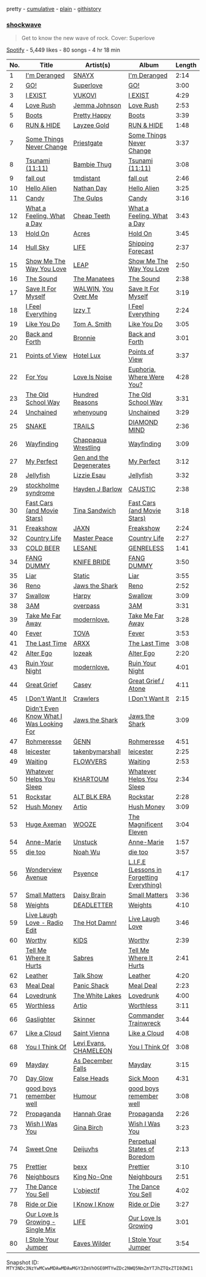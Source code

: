 pretty - [cumulative](/playlists/cumulative/37i9dQZF1DWYlpoS0u7ZOs.md) - [plain](/playlists/plain/37i9dQZF1DWYlpoS0u7ZOs) - [githistory](https://github.githistory.xyz/mackorone/spotify-playlist-archive/blob/main/playlists/plain/37i9dQZF1DWYlpoS0u7ZOs)

### [shockwave](https://open.spotify.com/playlist/37i9dQZF1DWYlpoS0u7ZOs)

> Get to know the new wave of rock\. Cover: Superlove

[Spotify](https://open.spotify.com/user/spotify) - 5,449 likes - 80 songs - 4 hr 18 min

| No. | Title | Artist(s) | Album | Length |
|---|---|---|---|---|
| 1 | [I'm Deranged](https://open.spotify.com/track/1lCS3D0iuE4nLXhXHT2iuq) | [SNAYX](https://open.spotify.com/artist/4kQgsrHUSc9IjuwWP30gf0) | [I'm Deranged](https://open.spotify.com/album/1BUW63sCkPSEKNadYTAAsH) | 2:14 |
| 2 | [GO!](https://open.spotify.com/track/7AHYD0DNFagANAVo4mxFGC) | [Superlove](https://open.spotify.com/artist/33esp5UFKcRpxcR4Xo0Sne) | [GO!](https://open.spotify.com/album/6QxSkWL0OqrjfJFtlVX9Dx) | 3:00 |
| 3 | [I EXIST](https://open.spotify.com/track/3eI62ZWWxkl4LUaBqXvA6Y) | [VUKOVI](https://open.spotify.com/artist/1844Ua6R4gOuH6GLdlR4dt) | [I EXIST](https://open.spotify.com/album/278scJHsCyBRWl94O0C0d5) | 4:29 |
| 4 | [Love Rush](https://open.spotify.com/track/41BpMpEPf3oo81DUoGfw32) | [Jemma Johnson](https://open.spotify.com/artist/7uhRd4COwyCLdMiTXzw7Hq) | [Love Rush](https://open.spotify.com/album/72Q9DnfCrWdrY8A95mXXrr) | 2:53 |
| 5 | [Boots](https://open.spotify.com/track/1NuBaXmaY9sbyPZ1EwwlIw) | [Pretty Happy](https://open.spotify.com/artist/55ID3BZCEsvwergEvrvd0I) | [Boots](https://open.spotify.com/album/0KUAvupvxFSmOAttRQ4nY8) | 3:39 |
| 6 | [RUN & HIDE](https://open.spotify.com/track/7EFbx9VydYfzHnBBVtZiDc) | [Layzee Gold](https://open.spotify.com/artist/7hcfPgk1kIiXbQFbLwkTwK) | [RUN & HIDE](https://open.spotify.com/album/2r5LYOb2EY3Uvg10ELI5sE) | 1:48 |
| 7 | [Some Things Never Change](https://open.spotify.com/track/4clBv8sHZ7gqyH7xhlmCCC) | [Priestgate](https://open.spotify.com/artist/0mhU2f9YqeYcnEW6ynit0i) | [Some Things Never Change](https://open.spotify.com/album/1UQqxMCjWrWBm5oIk79sV4) | 3:37 |
| 8 | [Tsunami \(11:11\)](https://open.spotify.com/track/0u4SRuld2zPAnyImNdfMAo) | [Bambie Thug](https://open.spotify.com/artist/6g3orasGcMPn0gwcE3JMAC) | [Tsunami \(11:11\)](https://open.spotify.com/album/1mQwEcEkEfQ5EFW9Q4PpsE) | 3:08 |
| 9 | [fall out](https://open.spotify.com/track/5tgqhVEHiEocYQy5paevD7) | [tmdistant](https://open.spotify.com/artist/6BJvojHlWWAV9cbJouYPUi) | [fall out](https://open.spotify.com/album/6TR6863vKfyOFsbiKjQtkG) | 2:46 |
| 10 | [Hello Alien](https://open.spotify.com/track/4apqIevNZl1POiQccrGWls) | [Nathan Day](https://open.spotify.com/artist/3kEC0PwfYf8pGHiKFQk8OX) | [Hello Alien](https://open.spotify.com/album/0dZ0p4707siTGOUEvr98D5) | 3:25 |
| 11 | [Candy](https://open.spotify.com/track/0p5xMjlOc6Rpm8Y974Kn6H) | [The Gulps](https://open.spotify.com/artist/62HCZvFY4HgJLQb7x6fdLD) | [Candy](https://open.spotify.com/album/69TTf5gGOmechxuZ4AEjsG) | 3:16 |
| 12 | [What a Feeling, What a Day](https://open.spotify.com/track/31CVU6BQWYnAUMbBoVuM0c) | [Cheap Teeth](https://open.spotify.com/artist/5xSUCTkvySb5EiUjKQljYe) | [What a Feeling, What a Day](https://open.spotify.com/album/4MnjBxtaHm6gh99JDgBYhC) | 3:43 |
| 13 | [Hold On](https://open.spotify.com/track/6iGRB390nCX5QKcu3QQVI4) | [Acres](https://open.spotify.com/artist/3y43zXffnLmhyQD1K4QCmD) | [Hold On](https://open.spotify.com/album/6oPA6UqARi3sZqg8ysQ73c) | 3:45 |
| 14 | [Hull Sky](https://open.spotify.com/track/3KTFknLMGHEH7yaxCjDrS7) | [LIFE](https://open.spotify.com/artist/2NWimAynlyqVUWD4YnJHlC) | [Shipping Forecast](https://open.spotify.com/album/4bDVGO2hYS0Hxe07ilSi9x) | 2:37 |
| 15 | [Show Me The Way You Love](https://open.spotify.com/track/0IlTOMZmU9vAvNGgsaV9TG) | [LEAP](https://open.spotify.com/artist/538iX6YCTybcgzsrjDTrFi) | [Show Me The Way You Love](https://open.spotify.com/album/7vBSj21hnnMEu0TCoisNUx) | 2:50 |
| 16 | [The Sound](https://open.spotify.com/track/5wO1dqc1lSpQFFut9auHQC) | [The Manatees](https://open.spotify.com/artist/2cWGltn2fZoaAiIhuQyw5h) | [The Sound](https://open.spotify.com/album/3GJzkSgCqNsm1kiVqwo5SY) | 2:38 |
| 17 | [Save It For Myself](https://open.spotify.com/track/5AWQZVceAinzjsCQH50WlX) | [WALWIN](https://open.spotify.com/artist/25I3ONjJhbX1mE62i57djG), [You Over Me](https://open.spotify.com/artist/5se7CBddY96rvFP3oQ6Pim) | [Save It For Myself](https://open.spotify.com/album/5bzfUN9nM3mCr7goLdbrVF) | 3:19 |
| 18 | [I Feel Everything](https://open.spotify.com/track/3EkSfn6JMfIqCu3coLz1jy) | [Izzy T](https://open.spotify.com/artist/2YoA6qpLPKl5KkGbxlxDMg) | [I Feel Everything](https://open.spotify.com/album/4VRNBtU7RQheZTYLH6QT6m) | 2:24 |
| 19 | [Like You Do](https://open.spotify.com/track/6ZVCjPMf1rHdGrNrdUguIm) | [Tom A\. Smith](https://open.spotify.com/artist/6haZIHZVYI79wKvp6FCFML) | [Like You Do](https://open.spotify.com/album/0v16l7GQAeUKZrFIRSKLSz) | 3:05 |
| 20 | [Back and Forth](https://open.spotify.com/track/5dn10JRAyRJQ4CwChvH36u) | [Bronnie](https://open.spotify.com/artist/6xAfmpNG113QC08DHcQgv6) | [Back and Forth](https://open.spotify.com/album/2JZWI0ofeqQi0JNaLIGaW5) | 3:01 |
| 21 | [Points of View](https://open.spotify.com/track/3RnHVxYDzYHjAXIiSPrxUN) | [Hotel Lux](https://open.spotify.com/artist/6tdX8iW13i9uRwGzyfRFMR) | [Points of View](https://open.spotify.com/album/475DvjXowIrzPg0t6R7Ymk) | 3:37 |
| 22 | [For You](https://open.spotify.com/track/0yUymvlfxHWxE62ys8VtbM) | [Love Is Noise](https://open.spotify.com/artist/4qY6XGFQwZubu0oKBJeVki) | [Euphoria, Where Were You?](https://open.spotify.com/album/5F3s345rSD0UJe8IWo3imC) | 4:28 |
| 23 | [The Old School Way](https://open.spotify.com/track/2s03Z86G09dg3K0ogdwcjR) | [Hundred Reasons](https://open.spotify.com/artist/5jcIIICg01zIq8InYieJ5w) | [The Old School Way](https://open.spotify.com/album/0cpDwmTqLL5iqiSCofJb1d) | 3:31 |
| 24 | [Unchained](https://open.spotify.com/track/2CBvjn9Nqxb2zjhKFz6cEV) | [whenyoung](https://open.spotify.com/artist/6IcfYALmhjyW2kJwRNXHJp) | [Unchained](https://open.spotify.com/album/0BelpsRp8VUFESM1zUbq6c) | 3:29 |
| 25 | [SNAKE](https://open.spotify.com/track/17urJ2489co5uLZRxhqas1) | [TRAILS](https://open.spotify.com/artist/4CSX0R9KLs9HkyqLfiraPQ) | [DIAMOND MIND](https://open.spotify.com/album/7rC7pmjIfcoPAH7llevI69) | 2:36 |
| 26 | [Wayfinding](https://open.spotify.com/track/1SBkDOflNcFTPGysQJa9gd) | [Chappaqua Wrestling](https://open.spotify.com/artist/5S4qUw22ZF7gTPUEx61SyC) | [Wayfinding](https://open.spotify.com/album/2uKHnwdrCulGi0RdoaJCMl) | 3:09 |
| 27 | [My Perfect](https://open.spotify.com/track/4wd0skBSF7oBUOeULBeitG) | [Gen and the Degenerates](https://open.spotify.com/artist/7oEVPoHXaj73ddUCTNlO9E) | [My Perfect](https://open.spotify.com/album/1mcKvwXKx1OIUHBOAuyQl7) | 3:12 |
| 28 | [Jellyfish](https://open.spotify.com/track/5QoAoPROnMerJZXHSdCA6U) | [Lizzie Esau](https://open.spotify.com/artist/3E2PKHxfpNa2R6N3RIpa8S) | [Jellyfish](https://open.spotify.com/album/6h0uAe4jR7ej8bFFl5JNhI) | 3:32 |
| 29 | [stockholme syndrome](https://open.spotify.com/track/3vBgnkGxNvflZGsNSE2d57) | [Hayden J Barlow](https://open.spotify.com/artist/54QKgqIuwIximWz6A6ZQG2) | [CAUSTIC](https://open.spotify.com/album/6d305ez1t5HUZjXsNUWQRf) | 2:38 |
| 30 | [Fast Cars \(and Movie Stars\)](https://open.spotify.com/track/6euhZEz9DZVQMMGvVd7BL0) | [Tina Sandwich](https://open.spotify.com/artist/02OtGA9A0NKICOB9QZ4zc9) | [Fast Cars \(and Movie Stars\)](https://open.spotify.com/album/6CcN98WZ9dueLWi694Nw7K) | 3:18 |
| 31 | [Freakshow](https://open.spotify.com/track/4qG7VJzZS75eZVv6LFnLbM) | [JAXN](https://open.spotify.com/artist/7DwbU77epeOXvBO9xfOmh7) | [Freakshow](https://open.spotify.com/album/2DzI2RSNz6HxgmHJCzwCK6) | 2:24 |
| 32 | [Country Life](https://open.spotify.com/track/5mZJ5BCODAWK22CtWHgJvn) | [Master Peace](https://open.spotify.com/artist/4GNHtO2iEJ09r4JNTlqnO9) | [Country Life](https://open.spotify.com/album/1lPzPrmioCkfZIGLzg2XgT) | 2:27 |
| 33 | [COLD BEER](https://open.spotify.com/track/5pYO1LrXa4dbO2SxSliUhs) | [LESANE](https://open.spotify.com/artist/57N1gBU2XPgJH1f8UPBW7L) | [GENRELESS](https://open.spotify.com/album/7kTqaUsZea6CxLpvgzRA3E) | 1:41 |
| 34 | [FANG DUMMY](https://open.spotify.com/track/1l7f2QP8JcJDP0jAyxxjA7) | [KNIFE BRIDE](https://open.spotify.com/artist/34THm21WWzzr69EetTmnVG) | [FANG DUMMY](https://open.spotify.com/album/4qkuZszjUTkx0bVhtiGwMy) | 3:50 |
| 35 | [Liar](https://open.spotify.com/track/6M5P7gqhMtgvhgDkNMcn4L) | [Static](https://open.spotify.com/artist/6BwhFZ9G4KMJ2njYMjRtZc) | [Liar](https://open.spotify.com/album/7l8Yu9tPWQsXXeOsMWXioC) | 3:55 |
| 36 | [Reno](https://open.spotify.com/track/6NFQr0WZWtlYWm8S45MGkB) | [Jaws the Shark](https://open.spotify.com/artist/4aroFthfrYQXH0QJdLUH3S) | [Reno](https://open.spotify.com/album/4f4MrietRuMCzW9qPw00j3) | 2:52 |
| 37 | [Swallow](https://open.spotify.com/track/0bDFmPqNCXQcfAc3njZszA) | [Harpy](https://open.spotify.com/artist/0fLFfyc0914STFxEyQHZhX) | [Swallow](https://open.spotify.com/album/7hXMo6KNd71w3y7Zd4r134) | 3:09 |
| 38 | [3AM](https://open.spotify.com/track/7q6sN7NKKowCDvPHS0SaCi) | [overpass](https://open.spotify.com/artist/2y3PEaAgTdxYfbyeSXORv8) | [3AM](https://open.spotify.com/album/1Cmfz56eoj4qs3ZMvfvCUx) | 3:31 |
| 39 | [Take Me Far Away](https://open.spotify.com/track/54JVMQ2UMEKPeizC3aPnVp) | [modernlove.](https://open.spotify.com/artist/2u17Ej1u0JHyRsstmofsrh) | [Take Me Far Away](https://open.spotify.com/album/5r6N4QKpG22l1cFkZoduCY) | 3:28 |
| 40 | [Fever](https://open.spotify.com/track/2OyBO7x26a0J92gicUgie5) | [TOVA](https://open.spotify.com/artist/6xjivjGafHAQaOLI463ZpC) | [Fever](https://open.spotify.com/album/7AIA9j3BcSt4uI3n7uZuQa) | 3:53 |
| 41 | [The Last Time](https://open.spotify.com/track/756kOtZrHmoLUCPmVE6kCy) | [ARXX](https://open.spotify.com/artist/1pQ8qfxpuRJKEUFPGrf6Uc) | [The Last Time](https://open.spotify.com/album/0u0yVaTbeGJIKM2EGtwnIy) | 3:08 |
| 42 | [Alter Ego](https://open.spotify.com/track/1miBcqjGpcoTBcdjnFjJrG) | [lozeak](https://open.spotify.com/artist/0neQuv6AF4kuA82CZcPoAc) | [Alter Ego](https://open.spotify.com/album/0vC6K5RFvqdE2CSpYZQXIz) | 2:20 |
| 43 | [Ruin Your Night](https://open.spotify.com/track/0gWPthWTDVcV4cBCyuaYxV) | [modernlove.](https://open.spotify.com/artist/2u17Ej1u0JHyRsstmofsrh) | [Ruin Your Night](https://open.spotify.com/album/6kIHeuiJfhPGq6eo68hfqV) | 4:01 |
| 44 | [Great Grief](https://open.spotify.com/track/0mzrTxRfEN2jjP9CCHVY5A) | [Casey](https://open.spotify.com/artist/7KqVvL7NOdUWyQg2B63cck) | [Great Grief / Atone](https://open.spotify.com/album/5Co6smDpKCGRKiBnQ17Acc) | 4:11 |
| 45 | [I Don't Want It](https://open.spotify.com/track/2Svk6hoXp983eh8f95Oupd) | [Crawlers](https://open.spotify.com/artist/2xtmoxSauQs0TQFUoHmbfy) | [I Don't Want It](https://open.spotify.com/album/1DW7NqqzHq2QdzoDvB5VXm) | 2:15 |
| 46 | [Didn't Even Know What I Was Looking For](https://open.spotify.com/track/7hdk9RNXMsXmoASR7TktzG) | [Jaws the Shark](https://open.spotify.com/artist/4aroFthfrYQXH0QJdLUH3S) | [Jaws the Shark](https://open.spotify.com/album/5Qs7fZsUxaY5PqClldAPA5) | 3:09 |
| 47 | [Rohmeresse](https://open.spotify.com/track/1fhdNRoxgELg1nTqC4O011) | [ĠENN](https://open.spotify.com/artist/5mZ836Fy59tOJEcqWfN771) | [Rohmeresse](https://open.spotify.com/album/2LyFQ90jBJrIL5A6tElzLW) | 4:51 |
| 48 | [leicester](https://open.spotify.com/track/6C4rKvQkoyayJYKEOzzEYr) | [takenbymarshall](https://open.spotify.com/artist/0GZXOWGXr9hXvwsbtFmAOV) | [leicester](https://open.spotify.com/album/3TXPpN3KHl3147ERSJvZLH) | 2:25 |
| 49 | [Waiting](https://open.spotify.com/track/2KMefBHwUJBmP9w2XZKnoa) | [FLOWVERS](https://open.spotify.com/artist/3XoX4Dj24vKTKVNRvlFksP) | [Waiting](https://open.spotify.com/album/2avlwtPBYNGSb08LXQrI9S) | 2:53 |
| 50 | [Whatever Helps You Sleep](https://open.spotify.com/track/54REUcGs6ZgGNe5qV9oiNr) | [KHARTOUM](https://open.spotify.com/artist/4hYvirqM4pHCsklzddaMsM) | [Whatever Helps You Sleep](https://open.spotify.com/album/5mhvUUmhAWAo5niRe6kaAH) | 2:34 |
| 51 | [Rockstar](https://open.spotify.com/track/1hiUjws67EtIOAIRVJgrlW) | [ALT BLK ERA](https://open.spotify.com/artist/4FNR2qdCVKGAep4alfgt25) | [Rockstar](https://open.spotify.com/album/4ccThge1HXXsxIKGuXCMlN) | 2:28 |
| 52 | [Hush Money](https://open.spotify.com/track/0OwTrDrSkklaJW709hjcDP) | [Artio](https://open.spotify.com/artist/0l2QxnR8KJQT4m2Ax8rhh5) | [Hush Money](https://open.spotify.com/album/549SYTY5VnJUTnfxgfa8NO) | 3:09 |
| 53 | [Huge Axeman](https://open.spotify.com/track/68JtByrtk4qcSYCb33Axdg) | [WOOZE](https://open.spotify.com/artist/2whltAXPg8ozoiC9U1knhA) | [The Magnificent Eleven](https://open.spotify.com/album/6Xb7j7pPxSLgMbne3V9dKs) | 3:04 |
| 54 | [Anne\-Marie](https://open.spotify.com/track/11YJcHoDWyNQHifnp4DPXs) | [Unstuck](https://open.spotify.com/artist/7MX0YZHCtTNZ72F5z2tbnP) | [Anne\-Marie](https://open.spotify.com/album/3uq658Scb5P1dZnWWbM500) | 1:57 |
| 55 | [die too](https://open.spotify.com/track/3QMtUdoPW6mTsBO4QJ2E2m) | [Noah Wu](https://open.spotify.com/artist/3PJ4eAFMJf98I6dFgeSiQK) | [die too](https://open.spotify.com/album/7Ii8lnvDafBOYK0sv5999g) | 3:57 |
| 56 | [Wonderview Avenue](https://open.spotify.com/track/4gatVa46M1UTnwTdKaqJRu) | [Psyence](https://open.spotify.com/artist/7chWLK2BeJ5tEH5VMc5l5b) | [L.I.F.E \(Lessons in Forgetting Everything\)](https://open.spotify.com/album/3KLYGJrlF8iRREMfq5Rf7I) | 4:17 |
| 57 | [Small Matters](https://open.spotify.com/track/4Sk854TnjHO9egHz9VpPQo) | [Daisy Brain](https://open.spotify.com/artist/5WuDKeWph4EKsyy9e56Mz4) | [Small Matters](https://open.spotify.com/album/0ya8cuwKlFlOvFrlgvdD37) | 3:36 |
| 58 | [Weights](https://open.spotify.com/track/7dLsiya9SPVDn3CuuBpsUv) | [DEADLETTER](https://open.spotify.com/artist/4MfUQ99z2kgMnl9hAwffBx) | [Weights](https://open.spotify.com/album/538vCnG1pNK3jnC1jRd3x4) | 4:10 |
| 59 | [Live Laugh Love \- Radio Edit](https://open.spotify.com/track/5NveRq5V6eSyVX7DiYenLW) | [The Hot Damn!](https://open.spotify.com/artist/06o7ZJaBFxeAzRqonqi7w5) | [Live Laugh Love](https://open.spotify.com/album/0QpxeNDCvP58iDeOcJIoVK) | 3:46 |
| 60 | [Worthy](https://open.spotify.com/track/2WtIhJpUy1p0t1dg6Tq8bZ) | [KIDS](https://open.spotify.com/artist/1KuaHyOmy7OyS3BO6u055P) | [Worthy](https://open.spotify.com/album/3YNhAijuyRViQoHGFNVDyC) | 2:39 |
| 61 | [Tell Me Where It Hurts](https://open.spotify.com/track/5XKoMPxmsPtmVnlzwMfsWa) | [Sabres](https://open.spotify.com/artist/1L2pqZASBGASpUsdiQ02qH) | [Tell Me Where It Hurts](https://open.spotify.com/album/0pGYM4iRSukPoGsCZ4w0mr) | 2:41 |
| 62 | [Leather](https://open.spotify.com/track/4lj9sAmb00T1JloLEsQaGl) | [Talk Show](https://open.spotify.com/artist/6maphvdwLWb9tIeiFAAaE3) | [Leather](https://open.spotify.com/album/1zomrGI2LeCPKzxfS5eN4x) | 4:20 |
| 63 | [Meal Deal](https://open.spotify.com/track/5qKqepzQPaif5QKoZNsiOU) | [Panic Shack](https://open.spotify.com/artist/26HCuM5PamldoaHII5Ifxc) | [Meal Deal](https://open.spotify.com/album/1vxQHrNWHlXJsKIsozh2UZ) | 2:23 |
| 64 | [Lovedrunk](https://open.spotify.com/track/0oNTXmnhv5NFSScucHbki8) | [The White Lakes](https://open.spotify.com/artist/0NfxIPLSHdoCWNMXbLjehq) | [Lovedrunk](https://open.spotify.com/album/5ubYQGukF6N0djNxage429) | 4:00 |
| 65 | [Worthless](https://open.spotify.com/track/7krNN0KhqMixmg6WtW7bJq) | [Artio](https://open.spotify.com/artist/0l2QxnR8KJQT4m2Ax8rhh5) | [Worthless](https://open.spotify.com/album/7xk6a6J8D1lAkbLkPg3WBQ) | 3:11 |
| 66 | [Gaslighter](https://open.spotify.com/track/0CvJWXoFSiPHYpLiQK1PBf) | [Skinner](https://open.spotify.com/artist/2Se7imfs8bxem8G6oVNABJ) | [Commander Trainwreck](https://open.spotify.com/album/3pgkvZHrpEawDd8GKrG1xu) | 3:44 |
| 67 | [Like a Cloud](https://open.spotify.com/track/7GoINrNECkHo1jsE0lCfX5) | [Saint Vienna](https://open.spotify.com/artist/5yPSiOQWSlccuKzZAAa8q5) | [Like a Cloud](https://open.spotify.com/album/7KBy1bXPUok1aOrWcCEoqI) | 4:08 |
| 68 | [You I Think Of](https://open.spotify.com/track/7tkugKckqls8hBzYWpjyBp) | [Levi Evans](https://open.spotify.com/artist/3iaO242P43HXGQesDYkubX), [CHAMELEON](https://open.spotify.com/artist/46lv0U33sExwKvxwCwaDKK) | [You I Think Of](https://open.spotify.com/album/75ddHN5bdFva5O7EyeaRZ1) | 3:08 |
| 69 | [Mayday](https://open.spotify.com/track/1edhPisNI08MF5QlmY7cBa) | [As December Falls](https://open.spotify.com/artist/7Atp614yT56v9XrlqZryzX) | [Mayday](https://open.spotify.com/album/6heLspB3z0lhszKGKwNBfo) | 3:15 |
| 70 | [Day Glow](https://open.spotify.com/track/6re1o3rJ5vUZ97HqArXQLa) | [False Heads](https://open.spotify.com/artist/2tZaXwpCHEhoVEBQuRI4vu) | [Sick Moon](https://open.spotify.com/album/0dOCttwqrzhoBngWnuwJCd) | 4:31 |
| 71 | [good boys remember well](https://open.spotify.com/track/4syzVAkmE49hs9WjY7j0o7) | [Humour](https://open.spotify.com/artist/5ErUNpyxSBAdjZaKlefsUr) | [good boys remember well](https://open.spotify.com/album/1m7ZzHsSp6EqucLAt57O3S) | 3:08 |
| 72 | [Propaganda](https://open.spotify.com/track/7ySX1sgdBBCzw7WacxCYiS) | [Hannah Grae](https://open.spotify.com/artist/06vyPLBCJLDF8EGgQJEEhV) | [Propaganda](https://open.spotify.com/album/4DypGkmzZGw3chFK6Zh3Pr) | 2:26 |
| 73 | [Wish I Was You](https://open.spotify.com/track/1hZ78pAQTniUNnxIes68Jd) | [Gina Birch](https://open.spotify.com/artist/6Uf8GS97rZbMv6vUFKhWft) | [Wish I Was You](https://open.spotify.com/album/3ovvIDsSYjs0Op2SExhzWF) | 3:23 |
| 74 | [Sweet One](https://open.spotify.com/track/2keqxI0IrJUrdBbXpswQpI) | [Deijuvhs](https://open.spotify.com/artist/1pdiVBF8SDDpleSjlNhP8C) | [Perpetual States of Boredom](https://open.spotify.com/album/0d3mjWzH04Ggs8aS2dfZOl) | 2:13 |
| 75 | [Prettier](https://open.spotify.com/track/5GS5Na3mniJLdcD92SFrQd) | [bexx](https://open.spotify.com/artist/6tXuCxJODkifV9zdPsA1G6) | [Prettier](https://open.spotify.com/album/2Evdn2clIwpJ3gj4oLyQI4) | 3:10 |
| 76 | [Neighbours](https://open.spotify.com/track/6PpGAVANQ6CZ5OSIwA3oBj) | [King No\-One](https://open.spotify.com/artist/6hWReUQlQwLTYlmZ1vltRB) | [Neighbours](https://open.spotify.com/album/3udbFrx4tlFGwZEh4CK3HX) | 2:51 |
| 77 | [The Dance You Sell](https://open.spotify.com/track/2ccm3ZxZcrlLYJu7KCmyVE) | [L'objectif](https://open.spotify.com/artist/7dB5TtNG9BHNj4QCfS0SQg) | [The Dance You Sell](https://open.spotify.com/album/3eKHyyJnvSmh6U0r0xa5V7) | 4:02 |
| 78 | [Ride or Die](https://open.spotify.com/track/4GvJcJ8DMdiIZGv07rticR) | [I Know I Know](https://open.spotify.com/artist/2h1bH6yGBBd68pHNoOrPCx) | [Ride or Die](https://open.spotify.com/album/1x1rQfGHANkoaceBGUGb8h) | 3:27 |
| 79 | [Our Love Is Growing \- Single Mix](https://open.spotify.com/track/1UpFjzn7zBmwtrZgyXL63p) | [LIFE](https://open.spotify.com/artist/2NWimAynlyqVUWD4YnJHlC) | [Our Love Is Growing](https://open.spotify.com/album/00TPwByRL8JEFa9aykOuW5) | 3:01 |
| 80 | [I Stole Your Jumper](https://open.spotify.com/track/5nuROIVvYDED6r0akmIwXT) | [Eaves Wilder](https://open.spotify.com/artist/41NfVLegTOApdhejdXt4jQ) | [I Stole Your Jumper](https://open.spotify.com/album/5NxaINFTcSNBXAiNnacHFM) | 3:54 |

Snapshot ID: `MTY3NDc3NzYwMCwwMDAwMDAwMGY3ZmVhOGE0MTYwZDc2NWQ5NmZmYTJhZTQxZTI0ZWI1`
